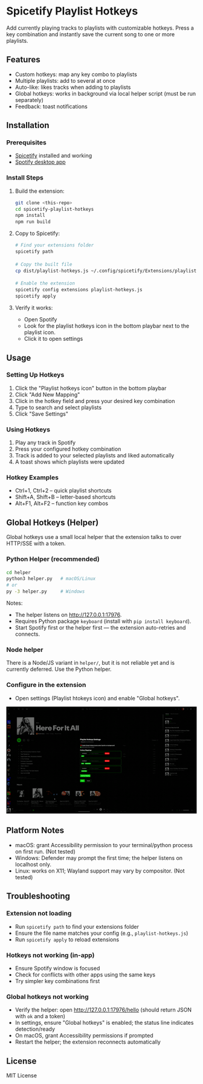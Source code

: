 # Spicetify Playlist Hotkeys

Add currently playing tracks to playlists with customizable hotkeys. Press a key combination and instantly save the current song to one or more playlists.

## Features

- Custom hotkeys: map any key combo to playlists
- Multiple playlists: add to several at once
- Auto-like: likes tracks when adding to playlists
- Global hotkeys: works in background via local helper script (must be run separately)
- Feedback: toast notifications

## Installation

### Prerequisites
- [Spicetify](https://spicetify.app/) installed and working
- [Spotify desktop app](https://www.spotify.com/download/)

### Install Steps

1. Build the extension:
   ```bash
   git clone <this-repo>
   cd spicetify-playlist-hotkeys
   npm install
   npm run build
   ```

2. Copy to Spicetify:
   ```bash
   # Find your extensions folder
   spicetify path
   
   # Copy the built file
   cp dist/playlist-hotkeys.js ~/.config/spicetify/Extensions/playlist-hotkeys.js
   
   # Enable the extension
   spicetify config extensions playlist-hotkeys.js
   spicetify apply
   ```

3. Verify it works:
   - Open Spotify
   - Look for the playlist hotkeys icon in the bottom playbar next to the playlist icon.
   - Click it to open settings

## Usage

### Setting Up Hotkeys

1. Click the "Playlist hotkeys icon" button in the bottom playbar
2. Click "Add New Mapping"
3. Click in the hotkey field and press your desired key combination
4. Type to search and select playlists
5. Click "Save Settings"

### Using Hotkeys

1. Play any track in Spotify
2. Press your configured hotkey combination
3. Track is added to your selected playlists and liked automatically
4. A toast shows which playlists were updated

### Hotkey Examples

- Ctrl+1, Ctrl+2 – quick playlist shortcuts
- Shift+A, Shift+B – letter-based shortcuts
- Alt+F1, Alt+F2 – function key combos

## Global Hotkeys (Helper)

Global hotkeys use a small local helper that the extension talks to over HTTP/SSE with a token.

### Python Helper (recommended)
```bash
cd helper
python3 helper.py   # macOS/Linux
# or
py -3 helper.py     # Windows
```

Notes:
- The helper listens on http://127.0.0.1:17976.
- Requires Python package `keyboard` (install with `pip install keyboard`).
- Start Spotify first or the helper first — the extension auto-retries and connects.

### Node helper
There is a Node/JS variant in `helper/`, but it is not reliable yet and is currently deferred. Use the Python helper.

### Configure in the extension
- Open settings (Playlist htokeys icon) and enable "Global hotkeys".

![Demo showing the playlist hotkeys in action](./demo.gif)

## Platform Notes
- macOS: grant Accessibility permission to your terminal/python process on first run. (Not tested)
- Windows: Defender may prompt the first time; the helper listens on localhost only.
- Linux: works on X11; Wayland support may vary by compositor. (Not tested)

## Troubleshooting

### Extension not loading
- Run `spicetify path` to find your extensions folder
- Ensure the file name matches your config (e.g., `playlist-hotkeys.js`)
- Run `spicetify apply` to reload extensions

### Hotkeys not working (in-app)
- Ensure Spotify window is focused
- Check for conflicts with other apps using the same keys
- Try simpler key combinations first

### Global hotkeys not working
- Verify the helper: open http://127.0.0.1:17976/hello (should return JSON with `ok` and a token)
- In settings, ensure "Global hotkeys" is enabled; the status line indicates detection/ready
- On macOS, grant Accessibility permissions if prompted
- Restart the helper; the extension reconnects automatically

## License

MIT License
